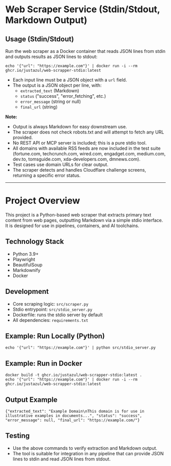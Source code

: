 # Web Scraper Service (Stdin/Stdout, Markdown Output)

## Usage (Stdin/Stdout)

Run the web scraper as a Docker container that reads JSON lines from stdin and outputs results as JSON lines to stdout:

```
echo '{"url": "https://example.com"}' | docker run -i --rm ghcr.io/justazul/web-scrapper-stdio:latest
```

- Each input line must be a JSON object with a `url` field.
- The output is a JSON object per line, with:
  - `extracted_text` (Markdown)
  - `status` ("success", "error_fetching", etc.)
  - `error_message` (string or null)
  - `final_url` (string)

**Note:**
- Output is always Markdown for easy downstream use.
- The scraper does not check robots.txt and will attempt to fetch any URL provided.
- No REST API or MCP server is included; this is a pure stdio tool.
- All domains with available RSS feeds are now included in the test suite (fortune.com, techcrunch.com, wired.com, engadget.com, medium.com, dev.to, tomsguide.com, xda-developers.com, dmnews.com).
- Test cases use domain URLs for clear output.
- The scraper detects and handles Cloudflare challenge screens, returning a specific error status.

---

# Project Overview

This project is a Python-based web scraper that extracts primary text content from web pages, outputting Markdown via a simple stdio interface. It is designed for use in pipelines, containers, and AI toolchains.

## Technology Stack
- Python 3.9+
- Playwright
- BeautifulSoup
- Markdownify
- Docker

## Development
- Core scraping logic: `src/scraper.py`
- Stdio entrypoint: `src/stdio_server.py`
- Dockerfile: runs the stdio server by default
- All dependencies: `requirements.txt`

## Example: Run Locally (Python)

```
echo '{"url": "https://example.com"}' | python src/stdio_server.py
```

## Example: Run in Docker

```
docker build -t ghcr.io/justazul/web-scrapper-stdio:latest .
echo '{"url": "https://example.com"}' | docker run -i --rm ghcr.io/justazul/web-scrapper-stdio:latest
```

## Output Example

```
{"extracted_text": "Example Domain\nThis domain is for use in illustrative examples in documents...", "status": "success", "error_message": null, "final_url": "https://example.com/"}
```

## Testing
- Use the above commands to verify extraction and Markdown output.
- The tool is suitable for integration in any pipeline that can provide JSON lines to stdin and read JSON lines from stdout.
